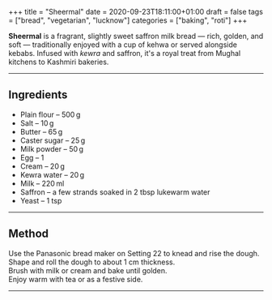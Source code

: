 +++
title = "Sheermal"
date = 2020-09-23T18:11:00+01:00
draft = false
tags = ["bread", "vegetarian", "lucknow"]
categories = ["baking", "roti"]
+++

**Sheermal** is a fragrant, slightly sweet saffron milk bread — rich, golden, and soft — traditionally enjoyed with a cup of kehwa or served alongside kebabs. Infused with *kewra* and saffron, it's a royal treat from Mughal kitchens to Kashmiri bakeries.

---

## Ingredients

- Plain flour – 500 g  
- Salt – 10 g  
- Butter – 65 g  
- Caster sugar – 25 g  
- Milk powder – 50 g  
- Egg – 1  
- Cream – 20 g  
- Kewra water – 20 g  
- Milk – 220 ml  
- Saffron – a few strands soaked in 2 tbsp lukewarm water  
- Yeast – 1 tsp  

---

## Method

Use the Panasonic bread maker on Setting 22 to knead and rise the dough.  
Shape and roll the dough to about 1 cm thickness.  
Brush with milk or cream and bake until golden.  
Enjoy warm with tea or as a festive side.

---
